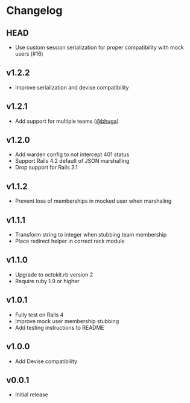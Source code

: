 # Changelog

## HEAD

- Use custom session serialization for proper compatibility with mock users
  (#16)

## v1.2.2

- Improve serialization and devise compatibility

## v1.2.1

- Add support for multiple teams ([@bhuga])

## v1.2.0

- Add warden config to not intercept 401 status
- Support Rails 4.2 default of JSON marshalling
- Drop support for Rails 3.1

## v1.1.2

- Prevent loss of memberships in mocked user when marshaling

## v1.1.1

- Transform string to integer when stubbing team membership
- Place redirect helper in correct rack module

## v1.1.0

- Upgrade to octokit.rb version 2
- Require ruby 1.9 or higher

## v1.0.1

- Fully test on Rails 4
- Improve mock user membership stubbing
- Add testing instructions to README

## v1.0.0

- Add Devise compatibility

## v0.0.1

- Initial release

[@bhuga]: https://github.com/bhuga
